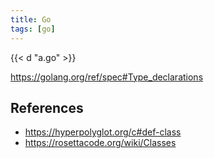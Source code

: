 ```yaml
---
title: Go
tags: [go]
---
```


{{< d "a.go" >}}

<https://golang.org/ref/spec#Type_declarations>

## References

- <https://hyperpolyglot.org/c#def-class>
- <https://rosettacode.org/wiki/Classes>
